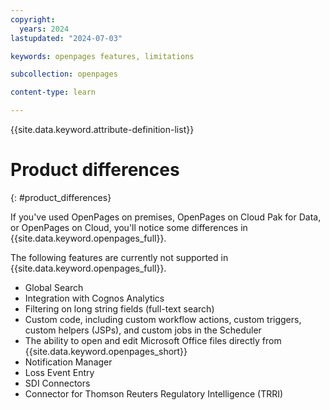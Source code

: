 ```yaml
---
copyright:
  years: 2024
lastupdated: "2024-07-03"

keywords: openpages features, limitations

subcollection: openpages

content-type: learn

---
```


{{site.data.keyword.attribute-definition-list}}

# Product differences
{: #product_differences}

If you've used OpenPages on premises, OpenPages on Cloud Pak for Data, or OpenPages on Cloud, you'll notice some differences in
{{site.data.keyword.openpages_full}}.

The following features are currently not supported in {{site.data.keyword.openpages_full}}.

- Global Search
- Integration with Cognos Analytics
- Filtering on long string fields (full-text search)
- Custom code, including custom workflow actions, custom triggers, custom helpers (JSPs), and custom jobs in the Scheduler
- The ability to open and edit Microsoft Office files directly from {{site.data.keyword.openpages_short}}
- Notification Manager
- Loss Event Entry
- SDI Connectors
- Connector for Thomson Reuters Regulatory Intelligence (TRRI)
